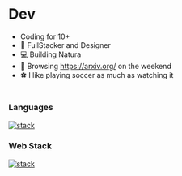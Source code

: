 
# Dev

- Coding for 10+
- 🧙 FullStacker and Designer
- 💻 Building Natura
- 📖 Browsing https://arxiv.org/ on the weekend
- ⚽ I like playing soccer as much as watching it

# 
### Languages
[![stack](https://skills.thijs.gg/icons?i=python,java,js)](https://skills.thijs.gg)
### Web Stack
[![stack](https://skills.thijs.gg/icons?i=mongodb,mysql,express,react,nodejs)](https://skills.thijs.gg)

<!---
Nicholas-Zarate/Nicholas-Zarate is a ✨ special ✨ repository because its `README.md` (this file) appears on your GitHub profile.
You can click the Preview link to take a look at your changes.
--->
